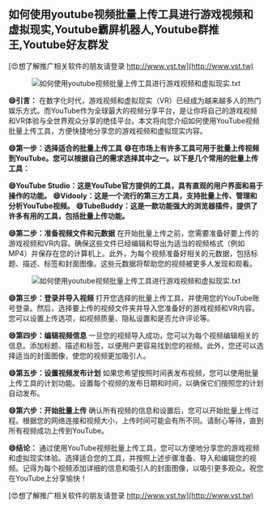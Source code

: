 ## **如何使用youtube视频批量上传工具进行游戏视频和虚拟现实,Youtube霸屏机器人,Youtube群推王,Youtube好友群发**

[😍想了解推广相关软件的朋友请登录 http://www.vst.tw](http://www.vst.tw)

 <center><img src="https://vst.tw/MP4/tuiguang/png/3.png" alt="如何使用youtube视频批量上传工具进行游戏视频和虚拟现实.txt"></center>

**😄引言：**
在数字化时代，游戏视频和虚拟现实（VR）已经成为越来越多人的热门娱乐方式。而YouTube作为全球最大的视频分享平台，是让你将自己的游戏视频和VR体验与全世界观众分享的绝佳平台。本文将向您介绍如何使用YouTube视频批量上传工具，方便快捷地分享您的游戏视频和虚拟现实内容。

**😄第一步：选择适合的批量上传工具**
**😄在市场上有许多工具可用于批量上传视频到YouTube。您可以根据自己的需求选择其中之一。以下是几个常用的批量上传工具：**

**😄YouTube Studio：这是YouTube官方提供的工具，具有直观的用户界面和易于操作的功能。**
**😄Vidooly：这是一个流行的第三方工具，支持批量上传、管理和分析YouTube视频。**
**😄TubeBuddy：这是一款功能强大的浏览器插件，提供了许多有用的工具，包括批量上传功能。**

**😄第二步：准备视频文件和元数据**
在开始批量上传之前，您需要准备好要上传的游戏视频和VR内容。确保这些文件已经编辑和导出为适当的视频格式（例如MP4）并保存在您的计算机上。此外，为每个视频准备好相关的元数据，包括标题、描述、标签和封面图像。这些元数据将帮助您的视频被更多人发现和观看。

 <center><img src="https://vst.tw/MP4/tuiguang/png/5.png" alt="如何使用youtube视频批量上传工具进行游戏视频和虚拟现实.txt"></center>

**😄第三步：登录并导入视频**
打开您选择的批量上传工具，并使用您的YouTube账号登录。然后，选择要上传的视频文件夹并导入您准备好的游戏视频和VR内容。您可以设置上传选项，如视频质量、隐私设置和是否允许评论等。

**😄第四步：编辑视频信息**
一旦您的视频导入成功，您可以为每个视频编辑相关的信息。添加标题、描述和标签，以便用户更容易找到您的视频。此外，您还可以选择适当的封面图像，使您的视频更加吸引人。

**😄第五步：设置视频发布计划**
如果您希望按照时间表发布视频，您可以使用批量上传工具的计划功能。设置每个视频的发布日期和时间，以确保它们按照您的计划自动发布。

**😄第六步：开始批量上传**
确认所有视频的信息和设置后，您可以开始批量上传过程。根据您的网络连接和视频大小，上传时间可能会有所不同。请耐心等待，直到所有视频成功上传到YouTube。

**😄结论：**
通过使用YouTube视频批量上传工具，您可以方便地分享您的游戏视频和虚拟现实体验。选择适合您的工具，并按照上述步骤准备、导入和编辑您的视频。记得为每个视频添加详细的信息和吸引人的封面图像，以吸引更多观众。祝您在YouTube上分享愉快！

[😍想了解推广相关软件的朋友请登录 http://www.vst.tw](http://www.vst.tw)



